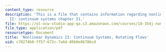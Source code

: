 ```yaml
---
content_type: resource
description: 'This is a file that contains information regarding nonlinear dynamics
  II: continuum systems chapter 21.'
file: https://ol-ocw-studio-app-qa.s3.amazonaws.com/courses/18-354j-nonlinear-dynamics-ii-continuum-systems-spring-2015/c70274b8ff57672c7a6d80b0e86786cd_MIT18_354JS15_Ch21.pdf
file_type: application/pdf
resourcetype: Document
title: 'Nonlinear Dynamics II: Continuum Systems, Rotating Flows'
uid: c70274b8-ff57-672c-7a6d-80b0e86786cd
---
```

